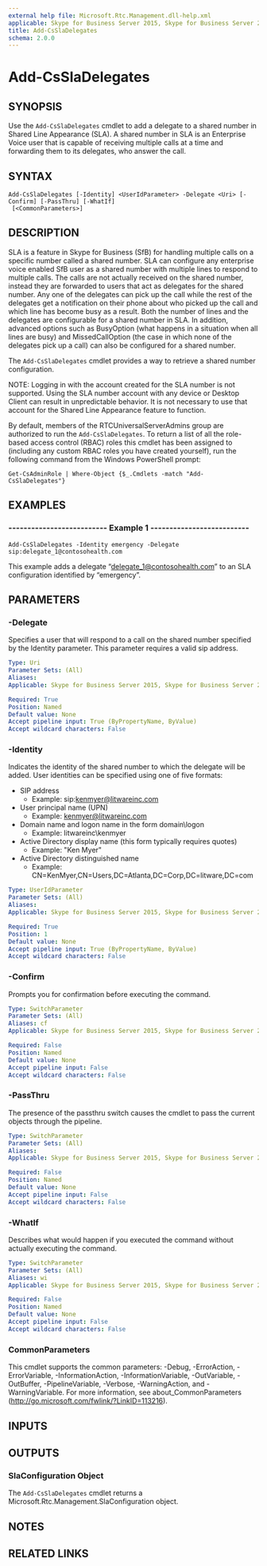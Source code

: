 ```yaml
---
external help file: Microsoft.Rtc.Management.dll-help.xml
applicable: Skype for Business Server 2015, Skype for Business Server 2019
title: Add-CsSlaDelegates
schema: 2.0.0
---
```


# Add-CsSlaDelegates

## SYNOPSIS
Use the `Add-CsSlaDelegates` cmdlet to add a delegate to a shared number in Shared Line Appearance (SLA). A shared number in SLA is an Enterprise Voice user that is capable of receiving multiple calls at a time and forwarding them to its delegates, who answer the call.

## SYNTAX

```
Add-CsSlaDelegates [-Identity] <UserIdParameter> -Delegate <Uri> [-Confirm] [-PassThru] [-WhatIf]
 [<CommonParameters>]
```

## DESCRIPTION
SLA is a feature in Skype for Business (SfB) for handling multiple calls on a specific number called a shared number. SLA can configure any enterprise voice enabled SfB user as a shared number with multiple lines to respond to multiple calls. The calls are not actually received on the shared number, instead they are forwarded to users that act as delegates for the shared number. Any one of the delegates can pick up the call while the rest of the delegates get a notification on their phone about who picked up the call and which line has become busy as a result. Both the number of lines and the delegates are configurable for a shared number in SLA. In addition, advanced options such as BusyOption (what happens in a situation when all lines are busy) and MissedCallOption (the case in which none of the delegates pick up a call) can also be configured for a shared number.

The `Add-CsSlaDelegates` cmdlet provides a way to retrieve a shared number configuration. 

NOTE: Logging in with the account created for the SLA number is not supported. Using the SLA number account with any device or Desktop Client can result in unpredictable behavior. It is not necessary to use that account for the Shared Line Appearance feature to function.

By default, members of the RTCUniversalServerAdmins group are authorized to run the `Add-CsSlaDelegates`. To return a list of all the role-based access control (RBAC) roles this cmdlet has been assigned to (including any custom RBAC roles you have created yourself), run the following command from the Windows PowerShell prompt: 

`Get-CsAdminRole | Where-Object {$_.Cmdlets -match "Add-CsSlaDelegates"}`

## EXAMPLES

### -------------------------- Example 1 --------------------------
```
Add-CsSlaDelegates -Identity emergency -Delegate sip:delegate_1@contosohealth.com
```

This example adds a delegate “delegate_1@contosohealth.com” to an SLA configuration identified by “emergency”.

## PARAMETERS

### -Delegate
Specifies a user that will respond to a call on the shared number specified by the Identity parameter. This parameter requires a valid sip address.

```yaml
Type: Uri
Parameter Sets: (All)
Aliases: 
Applicable: Skype for Business Server 2015, Skype for Business Server 2019

Required: True
Position: Named
Default value: None
Accept pipeline input: True (ByPropertyName, ByValue)
Accept wildcard characters: False
```

### -Identity
Indicates the identity of the shared number to which the delegate will be added. 
User identities can be specified using one of five formats:
- SIP address
  - Example: sip:kenmyer@litwareinc.com
- User principal name (UPN)
  - Example: kenmyer@litwareinc.com
- Domain name and logon name in the form domain\logon
  - Example: litwareinc\kenmyer
- Active Directory display name (this form typically requires quotes)
  - Example: "Ken Myer"
- Active Directory distinguished name
  - Example: CN=KenMyer,CN=Users,DC=Atlanta,DC=Corp,DC=litware,DC=com

```yaml
Type: UserIdParameter
Parameter Sets: (All)
Aliases: 
Applicable: Skype for Business Server 2015, Skype for Business Server 2019

Required: True
Position: 1
Default value: None
Accept pipeline input: True (ByPropertyName, ByValue)
Accept wildcard characters: False
```

### -Confirm
Prompts you for confirmation before executing the command. 

```yaml
Type: SwitchParameter
Parameter Sets: (All)
Aliases: cf
Applicable: Skype for Business Server 2015, Skype for Business Server 2019

Required: False
Position: Named
Default value: None
Accept pipeline input: False
Accept wildcard characters: False
```

### -PassThru
The presence of the passthru switch causes the cmdlet to pass the current objects through the pipeline.

```yaml
Type: SwitchParameter
Parameter Sets: (All)
Aliases: 
Applicable: Skype for Business Server 2015, Skype for Business Server 2019

Required: False
Position: Named
Default value: None
Accept pipeline input: False
Accept wildcard characters: False
```

### -WhatIf
Describes what would happen if you executed the command without actually executing the command. 

```yaml
Type: SwitchParameter
Parameter Sets: (All)
Aliases: wi
Applicable: Skype for Business Server 2015, Skype for Business Server 2019

Required: False
Position: Named
Default value: None
Accept pipeline input: False
Accept wildcard characters: False
```

### CommonParameters
This cmdlet supports the common parameters: -Debug, -ErrorAction, -ErrorVariable, -InformationAction, -InformationVariable, -OutVariable, -OutBuffer, -PipelineVariable, -Verbose, -WarningAction, and -WarningVariable. For more information, see about_CommonParameters (http://go.microsoft.com/fwlink/?LinkID=113216).

## INPUTS

## OUTPUTS
### SlaConfiguration Object
The `Add-CsSlaDelegates` cmdlet returns a Microsoft.Rtc.Management.SlaConfiguration object.

## NOTES

## RELATED LINKS

